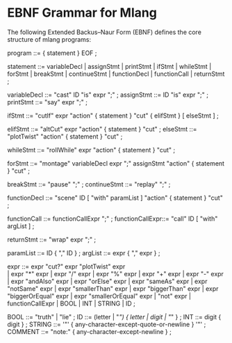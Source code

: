 # EBNF Grammar for Mlang

The following Extended Backus–Naur Form (EBNF) defines the core structure of mlang programs:


program         ::= { statement } EOF ;

statement       ::= variableDecl
                  | assignStmt
                  | printStmt
                  | ifStmt
                  | whileStmt
                  | forStmt
                  | breakStmt
                  | continueStmt
                  | functionDecl
                  | functionCall
                  | returnStmt ;

variableDecl    ::= "cast" ID "is" expr ";" ;
assignStmt      ::= ID "is" expr ";" ;
printStmt       ::= "say" expr ";" ;

ifStmt          ::= "cutIf" expr "action" { statement } "cut"
                    { elifStmt } [ elseStmt ] ;

elifStmt        ::= "altCut" expr "action" { statement } "cut" ;
elseStmt        ::= "plotTwist" "action" { statement } "cut" ;

whileStmt       ::= "rollWhile" expr "action" { statement } "cut" ;

forStmt         ::= "montage" variableDecl expr ";" assignStmt
                    "action" { statement } "cut" ;

breakStmt       ::= "pause" ";" ;
continueStmt    ::= "replay" ";" ;

functionDecl    ::= "scene" ID [ "with" paramList ] "action"
                    { statement } "cut" ;

functionCall    ::= functionCallExpr ";" ;
functionCallExpr::= "call" ID [ "with" argList ] ;

returnStmt      ::= "wrap" expr ";" ;

paramList       ::= ID { "," ID } ;
argList         ::= expr { "," expr } ;

expr            ::= expr "cut?" expr "plotTwist" expr         
                  | expr "*" expr
                  | expr "/" expr
                  | expr "%" expr
                  | expr "+" expr
                  | expr "-" expr
                  | expr "andAlso" expr
                  | expr "orElse" expr
                  | expr "sameAs" expr
                  | expr "notSame" expr
                  | expr "smallerThan" expr
                  | expr "biggerThan" expr
                  | expr "biggerOrEqual" expr
                  | expr "smallerOrEqual" expr
                  | "not" expr
                  | functionCallExpr
                  | BOOL
                  | INT
                  | STRING
                  | ID ;

BOOL            ::= "truth" | "lie" ;
ID              ::= (letter | "_") { letter | digit | "_" } ;
INT             ::= digit { digit } ;
STRING          ::= '"' { any-character-except-quote-or-newline } '"' ;
COMMENT         ::= "note:" { any-character-except-newline } ;